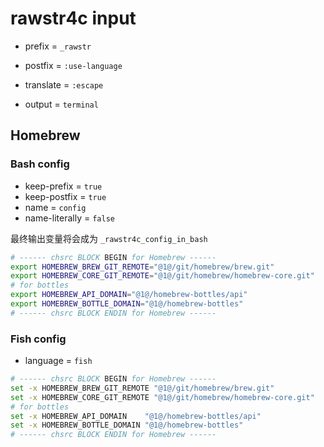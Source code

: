 # rawstr4c input

- prefix = `_rawstr`
- postfix = `:use-language`

- translate = `:escape`
- output = `terminal`


## Homebrew

### Bash config

- keep-prefix = `true`
- keep-postfix = `true`
- name = `config`
- name-literally = `false`

最终输出变量将会成为 `_rawstr4c_config_in_bash`

```bash
# ------ chsrc BLOCK BEGIN for Homebrew ------
export HOMEBREW_BREW_GIT_REMOTE="@1@/git/homebrew/brew.git"
export HOMEBREW_CORE_GIT_REMOTE="@1@/git/homebrew/homebrew-core.git"
# for bottles
export HOMEBREW_API_DOMAIN="@1@/homebrew-bottles/api"
export HOMEBREW_BOTTLE_DOMAIN="@1@/homebrew-bottles"
# ------ chsrc BLOCK ENDIN for Homebrew ------
```

### Fish config

- language = `fish`

```bash
# ------ chsrc BLOCK BEGIN for Homebrew ------
set -x HOMEBREW_BREW_GIT_REMOTE "@1@/git/homebrew/brew.git"
set -x HOMEBREW_CORE_GIT_REMOTE "@1@/git/homebrew/homebrew-core.git"
# for bottles
set -x HOMEBREW_API_DOMAIN    "@1@/homebrew-bottles/api"
set -x HOMEBREW_BOTTLE_DOMAIN "@1@/homebrew-bottles"
# ------ chsrc BLOCK ENDIN for Homebrew ------
```
